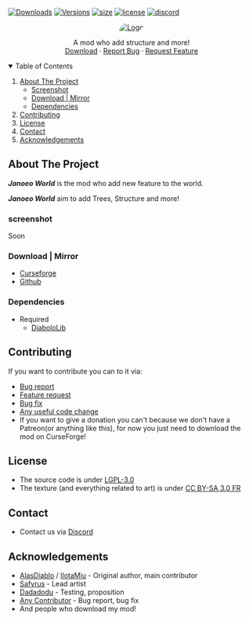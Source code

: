 [![Downloads](http://cf.way2muchnoise.eu/full_janoeo-world_downloads.svg?badge_style=for_the_badge)](https://www.curseforge.com/minecraft/mc-mods/janoeo-world)
[![Versions](http://cf.way2muchnoise.eu/versions/janoeo-world.svg?badge_style=for_the_badge)](https://www.curseforge.com/minecraft/mc-mods/janoeo/files)
[![size](https://img.shields.io/github/repo-size/Janoeo/World?style=for-the-badge)](https://github.com/Janoeo/World)
[![license](https://img.shields.io/github/license/Janoeo/World?style=for-the-badge)](https://github.com/Janoeo/World/blob/master/LICENSE)
[![discord](https://img.shields.io/discord/630863620842061877?style=for-the-badge)](https://discord.gg/KkzqnzA)

<div align="center">
  <a href="https://github.com/Janoeo/World">
    <img src="https://raw.githubusercontent.com/Janoeo/Texture/master/logo/Janoeo%20-%20World%20-%20V6%20-%20Banner.png" alt="Logo" style="border-radius: 54px 6px">
  </a>
  <p align="center">
    A mod who add structure and more!
    <br />
    <a href="#download--mirror">Download</a>
    ·
    <a href="https://github.com/Janoeo/World/issues">Report Bug</a>
    ·
    <a href="https://github.com/Janoeo/World/issues">Request Feature</a>
  </p>
</div>

<details open="open">
  <summary>Table of Contents</summary>
  <ol>
    <li>
      <a href="#about-the-project">About The Project</a>
      <ul>
        <li><a href="#screenshot">Screenshot</a></li>
        <li><a href="#download--mirror">Download | Mirror</a></li>
        <li><a href="#dependencies">Dependencies</a></li>
      </ul>
    </li>
    <li><a href="#contributing">Contributing</a></li>
    <li><a href="#license">License</a></li>
    <li><a href="#contact">Contact</a></li>
    <li><a href="#acknowledgements">Acknowledgements</a></li>
  </ol>
</details>

## About The Project

***Janoeo World*** is the mod who add new feature to the world.

***Janoeo World*** aim to add Trees, Structure and more!

### screenshot

Soon

### Download | Mirror

- [Curseforge](https://www.curseforge.com/minecraft/mc-mods/janoeo-world)
- [Github](https://github.com/Janoeo/World/releases)

### Dependencies

+ Required
    + [DiaboloLib](https://www.curseforge.com/minecraft/mc-mods/diabololib)

## Contributing

If you want to contribute you can to it via:

- [Bug report](https://github.com/Janoeo/World/issues)
- [Feature request](https://github.com/Janoeo/World/issues)
- [Bug fix](https://github.com/Janoeo/World/pulls)
- [Any useful code change](https://github.com/Janoeo/World/pulls)
- If you want to give a donation you can't because we don't have a Patreon(or anything like this), for now you just need
  to download the mod on CurseForge!

## License

- The source code is under [LGPL-3.0](https://www.gnu.org/licenses/lgpl-3.0.en.html)
- The texture (and everything related to art) is
  under [CC BY-SA 3.0 FR](https://creativecommons.org/licenses/by-sa/3.0/fr/deed.en)

## Contact

- Contact us via [Discord](https://discord.gg/KkzqnzA)

## Acknowledgements

- [AlasDiablo](https://github.com/AlasDiablo) / [lIotaMiu](https://github.com/liotamiu) - Original author, main contributor
- [Safyrus](https://github.com/Safyrus) - Lead artist
- [Dadadodu](https://github.com/Dadadodu) - Testing, proposition
- [Any Contributor](https://github.com/Janoeo/World/graphs/contributors) - Bug report, bug fix
- And people who download my mod!